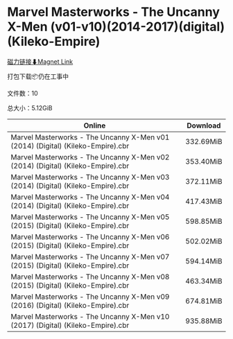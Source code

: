# Marvel Masterworks - The Uncanny X-Men (v01-v10)(2014-2017)(digital)(Kileko-Empire)

[磁力链接⬇Magnet Link](magnet:?xt=urn:btih:8124505e6b15e3ebd5f4a2b6f1d9bc5d442dab77&dn=Marvel%20Masterworks%20-%20The%20Uncanny%20X-Men%20%28v01-v10%29%282014-2017%29%28digital%29%28Kileko-Empire%29)

打包下载📦仍在工事中

文件数：10

总大小：5.12GiB

Online | Download
--- | ---
Marvel Masterworks - The Uncanny X-Men v01 (2014) (Digital) (Kileko-Empire).cbr | 332.69MiB
Marvel Masterworks - The Uncanny X-Men v02 (2014) (Digital) (Kileko-Empire).cbr | 353.40MiB
Marvel Masterworks - The Uncanny X-Men v03 (2014) (Digital) (Kileko-Empire).cbr | 372.11MiB
Marvel Masterworks - The Uncanny X-Men v04 (2014) (Digital) (Kileko-Empire).cbr | 417.43MiB
Marvel Masterworks - The Uncanny X-Men v05 (2015) (Digital) (Kileko-Empire).cbr | 598.85MiB
Marvel Masterworks - The Uncanny X-Men v06 (2015) (Digital) (Kileko-Empire).cbr | 502.02MiB
Marvel Masterworks - The Uncanny X-Men v07 (2015) (Digital) (Kileko-Empire).cbr | 594.14MiB
Marvel Masterworks - The Uncanny X-Men v08 (2015) (Digital) (Kileko-Empire).cbr | 463.34MiB
Marvel Masterworks - The Uncanny X-Men v09 (2016) (Digital) (Kileko-Empire).cbr | 674.81MiB
Marvel Masterworks - The Uncanny X-Men v10 (2017) (Digital) (Kileko-Empire).cbr | 935.88MiB